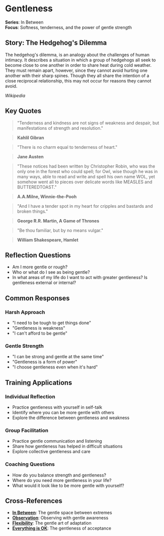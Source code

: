 # Gentleness

**Series**: In Between  
**Focus**: Softness, tenderness, and the power of gentle strength

## Story: The Hedgehog's Dilemma

The hedgehog's dilemma, is an analogy about the challenges of human intimacy. It describes a situation in which a group of hedgehogs all seek to become close to one another in order to share heat during cold weather. They must remain apart, however, since they cannot avoid hurting one another with their sharp spines. Though they all share the intention of a close reciprocal relationship, this may not occur for reasons they cannot avoid.

*Wikipedia*

## Key Quotes

> "Tenderness and kindness are not signs of weakness and despair, but manifestations of strength and resolution."

> **Kahlil Gibran**

> "There is no charm equal to tenderness of heart."

> **Jane Austen**

> "These notices had been written by Christopher Robin, who was the only one in the forest who could spell; for Owl, wise though he was in many ways, able to read and write and spell his own name WOL, yet somehow went all to pieces over delicate words like MEASLES and BUTTEREDTOAST."

> **A.A.Milne, Winnie-the-Pooh**

> "And I have a tender spot in my heart for cripples and bastards and broken things."

> **George R.R. Martin, A Game of Thrones**

> "Be thou familiar, but by no means vulgar."

> **William Shakespeare, Hamlet**

## Reflection Questions

- Am I more gentle or rough?
- Who or what do I see as being gentle?
- In what areas of my life do I want to act with greater gentleness? Is gentleness external or internal?

## Common Responses

### **Harsh Approach**
- "I need to be tough to get things done"
- "Gentleness is weakness"
- "I can't afford to be gentle"

### **Gentle Strength**
- "I can be strong and gentle at the same time"
- "Gentleness is a form of power"
- "I choose gentleness even when it's hard"

## Training Applications

### **Individual Reflection**
- Practice gentleness with yourself in self-talk
- Identify where you can be more gentle with others
- Explore the difference between gentleness and weakness

### **Group Facilitation**
- Practice gentle communication and listening
- Share how gentleness has helped in difficult situations
- Explore collective gentleness and care

### **Coaching Questions**
- How do you balance strength and gentleness?
- Where do you need more gentleness in your life?
- What would it look like to be more gentle with yourself?

## Cross-References
- **[In Between](01-in-between.md)**: The gentle space between extremes
- **[Observation](03-observation.md)**: Observing with gentle awareness
- **[Flexibility](08-flexibility.md)**: The gentle art of adaptation
- **[Everything is OK](13-everything-is-ok.md)**: The gentleness of acceptance
